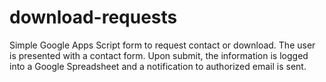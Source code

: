 # download-requests
Simple Google Apps Script form to request contact or download.
The user is presented with a contact form. Upon submit, the information is logged into a Google Spreadsheet and a notification to authorized email is sent.
